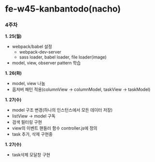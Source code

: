 # fe-w45-kanbantodo(nacho)
### 4주차
**1. 25(월)**
- webpack/babel 설정
  - webpack-dev-server
  - sass loader, babel loader, file loader(image)
- model, view, observer pattern 학습

**1. 26(화)**
- model, view 나눔
- 옵저버 패턴 적용(columnView -> columnModel, taskView -> taskModel)

**1. 27(수)**
- model 구조 변경(하나의 인스턴스에서 모든 데이터 저장)
- listView -> model 구독
- 검색 필터링 구현
- view의 이벤트 핸들러 함수 controller.js에 정의
- task 추가, 삭제 구현중

**1. 27(수)**
- task삭제 모달창 구현